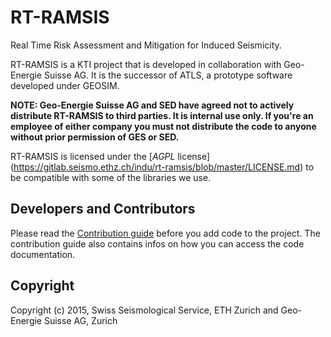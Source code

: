 # RT-RAMSIS

Real Time Risk Assessment and Mitigation for Induced Seismicity.

RT-RAMSIS is a KTI project that is developed in collaboration with
Geo-Energie Suisse AG. It is the successor of ATLS, a prototype
software developed under GEOSIM.

**NOTE: Geo-Energie Suisse AG and SED have agreed not to actively distribute 
RT-RAMSIS to third parties. It is internal use only. If you're an employee of
either company you must not distribute the code to anyone without prior 
permission of GES or SED.** 

RT-RAMSIS is licensed under the [*AGPL* license]
(https://gitlab.seismo.ethz.ch/indu/rt-ramsis/blob/master/LICENSE.md) to be 
compatible with some of the libraries we use.

## Developers and Contributors

Please read the [Contribution guide](https://gitlab.seismo.ethz.ch/indu/rt-ramsis/blob/master/CONTRIBUTING.md)
before you add code to the project. The contribution guide also contains infos
on how you can access the code documentation.

## Copyright
Copyright (c) 2015, Swiss Seismological Service, ETH Zurich and Geo-Energie Suisse
AG, Zurich